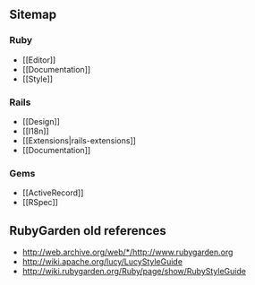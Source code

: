 ## Sitemap

### Ruby

* [[Editor]]
* [[Documentation]]
* [[Style]]

### Rails

* [[Design]]
* [[I18n]]
* [[Extensions|rails-extensions]]
* [[Documentation]]

### Gems

* [[ActiveRecord]]
* [[RSpec]]


## RubyGarden old references

* http://web.archive.org/web/*/http://www.rubygarden.org
* http://wiki.apache.org/lucy/LucyStyleGuide
* http://wiki.rubygarden.org/Ruby/page/show/RubyStyleGuide
